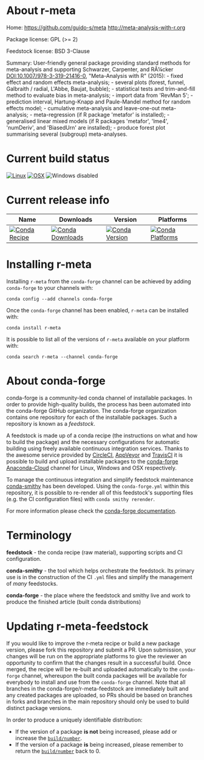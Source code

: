About r-meta
============

Home: https://github.com/guido-s/meta http://meta-analysis-with-r.org

Package license: GPL (>= 2)

Feedstock license: BSD 3-Clause

Summary: User-friendly general package providing standard methods for meta-analysis and supporting Schwarzer, Carpenter, and RÃ¼cker <DOI:10.1007/978-3-319-21416-0>, "Meta-Analysis with R" (2015): - fixed effect and random effects meta-analysis; - several plots (forest, funnel, Galbraith / radial, L'Abbe, Baujat, bubble); - statistical tests and trim-and-fill method to evaluate bias in meta-analysis; - import data from 'RevMan 5'; - prediction interval, Hartung-Knapp and Paule-Mandel method for random effects model; - cumulative meta-analysis and leave-one-out meta-analysis; - meta-regression (if R package 'metafor' is installed); - generalised linear mixed models (if R packages 'metafor', 'lme4', 'numDeriv', and 'BiasedUrn' are installed); - produce forest plot summarising several (subgroup) meta-analyses.



Current build status
====================

[![Linux](https://img.shields.io/circleci/project/github/conda-forge/r-meta-feedstock/master.svg?label=Linux)](https://circleci.com/gh/conda-forge/r-meta-feedstock)
[![OSX](https://img.shields.io/travis/conda-forge/r-meta-feedstock/master.svg?label=macOS)](https://travis-ci.org/conda-forge/r-meta-feedstock)
![Windows disabled](https://img.shields.io/badge/Windows-disabled-lightgrey.svg)

Current release info
====================

| Name | Downloads | Version | Platforms |
| --- | --- | --- | --- |
| [![Conda Recipe](https://img.shields.io/badge/recipe-r--meta-green.svg)](https://anaconda.org/conda-forge/r-meta) | [![Conda Downloads](https://img.shields.io/conda/dn/conda-forge/r-meta.svg)](https://anaconda.org/conda-forge/r-meta) | [![Conda Version](https://img.shields.io/conda/vn/conda-forge/r-meta.svg)](https://anaconda.org/conda-forge/r-meta) | [![Conda Platforms](https://img.shields.io/conda/pn/conda-forge/r-meta.svg)](https://anaconda.org/conda-forge/r-meta) |

Installing r-meta
=================

Installing `r-meta` from the `conda-forge` channel can be achieved by adding `conda-forge` to your channels with:

```
conda config --add channels conda-forge
```

Once the `conda-forge` channel has been enabled, `r-meta` can be installed with:

```
conda install r-meta
```

It is possible to list all of the versions of `r-meta` available on your platform with:

```
conda search r-meta --channel conda-forge
```


About conda-forge
=================

conda-forge is a community-led conda channel of installable packages.
In order to provide high-quality builds, the process has been automated into the
conda-forge GitHub organization. The conda-forge organization contains one repository
for each of the installable packages. Such a repository is known as a *feedstock*.

A feedstock is made up of a conda recipe (the instructions on what and how to build
the package) and the necessary configurations for automatic building using freely
available continuous integration services. Thanks to the awesome service provided by
[CircleCI](https://circleci.com/), [AppVeyor](https://www.appveyor.com/)
and [TravisCI](https://travis-ci.org/) it is possible to build and upload installable
packages to the [conda-forge](https://anaconda.org/conda-forge)
[Anaconda-Cloud](https://anaconda.org/) channel for Linux, Windows and OSX respectively.

To manage the continuous integration and simplify feedstock maintenance
[conda-smithy](https://github.com/conda-forge/conda-smithy) has been developed.
Using the ``conda-forge.yml`` within this repository, it is possible to re-render all of
this feedstock's supporting files (e.g. the CI configuration files) with ``conda smithy rerender``.

For more information please check the [conda-forge documentation](https://conda-forge.org/docs/).

Terminology
===========

**feedstock** - the conda recipe (raw material), supporting scripts and CI configuration.

**conda-smithy** - the tool which helps orchestrate the feedstock.
                   Its primary use is in the construction of the CI ``.yml`` files
                   and simplify the management of *many* feedstocks.

**conda-forge** - the place where the feedstock and smithy live and work to
                  produce the finished article (built conda distributions)


Updating r-meta-feedstock
=========================

If you would like to improve the r-meta recipe or build a new
package version, please fork this repository and submit a PR. Upon submission,
your changes will be run on the appropriate platforms to give the reviewer an
opportunity to confirm that the changes result in a successful build. Once
merged, the recipe will be re-built and uploaded automatically to the
`conda-forge` channel, whereupon the built conda packages will be available for
everybody to install and use from the `conda-forge` channel.
Note that all branches in the conda-forge/r-meta-feedstock are
immediately built and any created packages are uploaded, so PRs should be based
on branches in forks and branches in the main repository should only be used to
build distinct package versions.

In order to produce a uniquely identifiable distribution:
 * If the version of a package **is not** being increased, please add or increase
   the [``build/number``](https://conda.io/docs/user-guide/tasks/build-packages/define-metadata.html#build-number-and-string).
 * If the version of a package **is** being increased, please remember to return
   the [``build/number``](https://conda.io/docs/user-guide/tasks/build-packages/define-metadata.html#build-number-and-string)
   back to 0.

